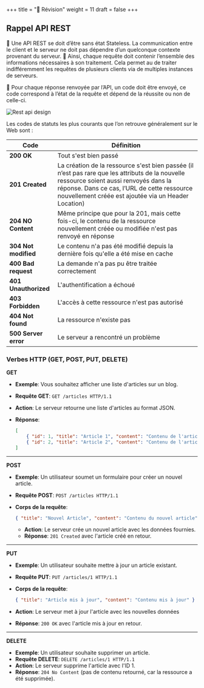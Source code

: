 +++
title = "📘 Révision"
weight = 11
draft = false
+++


## Rappel API REST

🌼 Une API REST se doit d’être sans état Stateless. La communication entre le client et le serveur ne doit pas dépendre d’un quelconque contexte provenant du serveur. 
🌼 Ainsi, chaque requête doit contenir l’ensemble des informations nécessaires à son traitement. Cela permet au de traiter indifféremment les requêtes de plusieurs clients via de multiples instances de serveurs.
 
🌼 Pour chaque réponse renvoyée par l’API, un code doit être envoyé, ce code correspond à l’état de la requête et dépend de la réussite ou non de celle-ci. 

![Rest api design](/420-514/images/Rest_api_design.png)

Les codes de statuts les plus courants que l’on retrouve généralement sur le Web sont :

| Code                      | Définition |
|---------------------------|------------|
| **200 OK** | Tout s'est bien passé |
| **201 Created** | La création de la ressource s'est bien passée (il n’est pas rare que les attributs de la nouvelle ressource soient aussi renvoyés dans la réponse. Dans ce cas, l’URL de cette ressource nouvellement créée est ajoutée via un Header Location) |
| **204 NO Content** | Même principe que pour la 201, mais cette fois-ci, le contenu de la ressource nouvellement créée ou modifiée n'est pas renvoyé en réponse |
| **304 Not modified** | Le contenu n'a pas été modifié depuis la dernière fois qu'elle a été mise en cache |
| **400 Bad request** | La demande n'a pas pu être traitée correctement |
| **401 Unauthorized** | L'authentification a échoué |
| **403 Forbidden** | L'accès à cette ressource n'est pas autorisé |
| **404 Not found** | La ressource n'existe pas |
| **500 Server error** | Le serveur a rencontré un problème |


###  **Verbes HTTP (GET, POST, PUT, DELETE)**

**GET**
- **Exemple**: Vous souhaitez afficher une liste d'articles sur un blog.
- **Requête GET**: `GET /articles HTTP/1.1`
- **Action**: Le serveur retourne une liste d'articles au format JSON.
- **Réponse**:
    
    ```json
    [
        { "id": 1, "title": "Article 1", "content": "Contenu de l'article 1" },
        { "id": 2, "title": "Article 2", "content": "Contenu de l'article 2" }
    ]
    ```
---        
**POST**
- **Exemple**: Un utilisateur soumet un formulaire pour créer un nouvel article.
- **Requête POST**: `POST /articles HTTP/1.1`
- **Corps de la requête**:
    
    ```json
    { "title": "Nouvel Article", "content": "Contenu du nouvel article" }
    ```
        
    - **Action**: Le serveur crée un nouvel article avec les données fournies.
    - **Réponse**: `201 Created` avec l'article créé en retour.
---
**PUT**
- **Exemple**: Un utilisateur souhaite mettre à jour un article existant.
- **Requête PUT**: `PUT /articles/1 HTTP/1.1`
- **Corps de la requête**:
    
    ```json
    { "title": "Article mis à jour", "content": "Contenu mis à jour" }
    ```
- **Action**: Le serveur met à jour l'article avec les nouvelles données
- **Réponse**: `200 OK` avec l'article mis à jour en retour.
---
**DELETE**

- **Exemple**: Un utilisateur souhaite supprimer un article.
- **Requête DELETE**: `DELETE /articles/1 HTTP/1.1`
- **Action**: Le serveur supprime l'article avec l'ID 1.
- **Réponse**: `204 No Content` (pas de contenu retourné, car la ressource a été supprimée).
